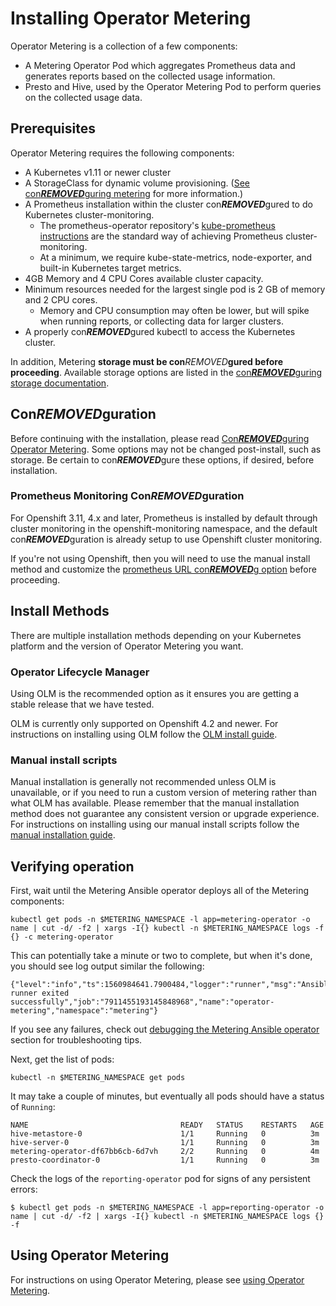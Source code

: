 # Installing Operator Metering

Operator Metering is a collection of a few components:

- A Metering Operator Pod which aggregates Prometheus data and generates reports based on the collected usage information.
- Presto and Hive, used by the Operator Metering Pod to perform queries on the collected usage data.

## Prerequisites

Operator Metering requires the following components:

- A Kubernetes v1.11 or newer cluster
- A StorageClass for dynamic volume provisioning. ([See con***REMOVED***guring metering][con***REMOVED***guring-metering] for more information.)
- A Prometheus installation within the cluster con***REMOVED***gured to do Kubernetes cluster-monitoring.
    - The prometheus-operator repository's [kube-prometheus instructions][kube-prometheus] are the standard way of achieving Prometheus cluster-monitoring.
    - At a minimum, we require kube-state-metrics, node-exporter, and built-in Kubernetes target metrics.
- 4GB Memory and 4 CPU Cores available cluster capacity.
- Minimum resources needed for the largest single pod is 2 GB of memory and 2 CPU cores.
    - Memory and CPU consumption may often be lower, but will spike when running reports, or collecting data for larger clusters.
- A properly con***REMOVED***gured kubectl to access the Kubernetes cluster.

In addition, Metering **storage must be con***REMOVED***gured before proceeding**.
Available storage options are listed in the [con***REMOVED***guring storage documentation][con***REMOVED***guring-storage].

## Con***REMOVED***guration

Before continuing with the installation, please read [Con***REMOVED***guring Operator Metering][con***REMOVED***guring-metering].
Some options may not be changed post-install, such as storage.
Be certain to con***REMOVED***gure these options, if desired, before installation.

### Prometheus Monitoring Con***REMOVED***guration

For Openshift 3.11, 4.x and later, Prometheus is installed by default through cluster monitoring in the openshift-monitoring namespace, and the default con***REMOVED***guration is already setup to use Openshift cluster monitoring.

If you're not using Openshift, then you will need to use the manual install method and customize the [prometheus URL con***REMOVED***g option][con***REMOVED***gure-prometheus-url] before proceeding.

## Install Methods

There are multiple installation methods depending on your Kubernetes platform and the version of Operator Metering you want.

### Operator Lifecycle Manager

Using OLM is the recommended option as it ensures you are getting a stable release that we have tested.

OLM is currently only supported on Openshift 4.2 and newer.
For instructions on installing using OLM follow the [OLM install guide][olm-install].

### Manual install scripts

Manual installation is generally not recommended unless OLM is unavailable, or if you need to run a custom version of metering rather than what OLM has available.
Please remember that the manual installation method does not guarantee any consistent version or upgrade experience.
For instructions on installing using our manual install scripts follow the [manual installation guide][manual-install].

## Verifying operation

First, wait until the Metering Ansible operator deploys all of the Metering components:

```
kubectl get pods -n $METERING_NAMESPACE -l app=metering-operator -o name | cut -d/ -f2 | xargs -I{} kubectl -n $METERING_NAMESPACE logs -f {} -c metering-operator
```

This can potentially take a minute or two to complete, but when it's done, you should see log output similar the following:

```
{"level":"info","ts":1560984641.7900484,"logger":"runner","msg":"Ansible-runner exited successfully","job":"7911455193145848968","name":"operator-metering","namespace":"metering"}
```

If you see any failures, check out [debugging the Metering Ansible operator][ansible-debugging] section for troubleshooting tips.

Next, get the list of pods:

```
kubectl -n $METERING_NAMESPACE get pods
```

It may take a couple of minutes, but eventually all pods should have a status of `Running`:

```
NAME                                  READY   STATUS    RESTARTS   AGE
hive-metastore-0                      1/1     Running   0          3m
hive-server-0                         1/1     Running   0          3m
metering-operator-df67bb6cb-6d7vh     2/2     Running   0          4m
presto-coordinator-0                  1/1     Running   0          3m
```

Check the logs of the `reporting-operator` pod for signs of any persistent errors:

```
$ kubectl get pods -n $METERING_NAMESPACE -l app=reporting-operator -o name | cut -d/ -f2 | xargs -I{} kubectl -n $METERING_NAMESPACE logs {} -f
```

## Using Operator Metering

For instructions on using Operator Metering, please see [using Operator Metering][using-metering].

[default-con***REMOVED***g]: ../manifests/metering-con***REMOVED***g/default.yaml
[using-metering]: using-metering.md
[con***REMOVED***guring-metering]: metering-con***REMOVED***g.md
[con***REMOVED***guring-storage]: con***REMOVED***guring-storage.md
[con***REMOVED***gure-prometheus-url]: metering-con***REMOVED***g.md#prometheus-connection
[kube-prometheus]: https://github.com/coreos/prometheus-operator/tree/master/contrib/kube-prometheus
[olm-install]: olm-install.md
[manual-install]: manual-install.md
[storage-classes]: https://kubernetes.io/docs/concepts/storage/storage-classes/
[ansible-debugging]: dev/debugging.md#metering-ansible-operator

